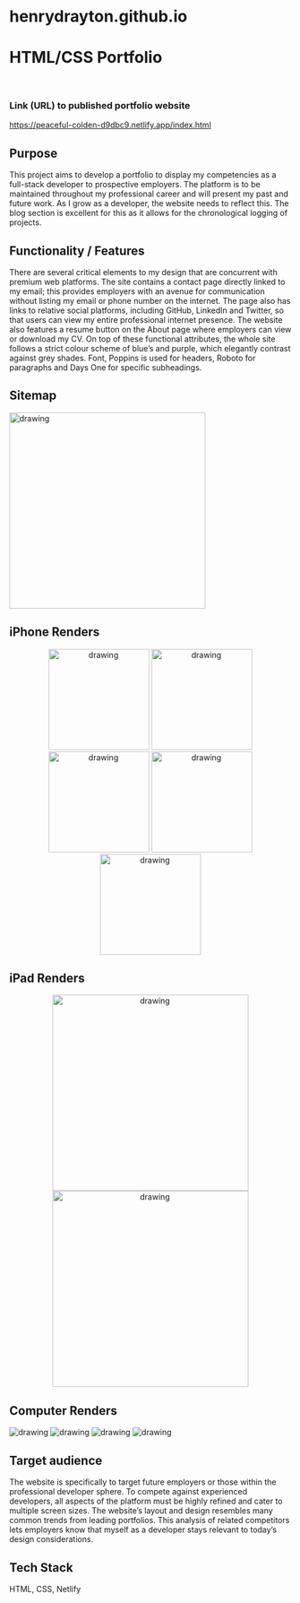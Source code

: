 # henrydrayton.github.io
# HTML/CSS Portfolio 
<br>

### Link (URL) to published portfolio website
https://peaceful-colden-d9dbc9.netlify.app/index.html

## Purpose
This project aims to develop a portfolio to display my competencies as a full-stack developer to prospective employers.  The platform is to be maintained throughout my professional career and will present my past and future work.  As I grow as a developer, the website needs to reflect this. The blog section is excellent for this as it allows for the chronological logging of projects. 

## Functionality / Features
There are several critical elements to my design that are concurrent with premium web platforms. The site contains a contact page directly linked to my email; this provides employers with an avenue for communication without listing my email or phone number on the internet. The page also has links to relative social platforms, including GitHub, LinkedIn and Twitter, so that users can view my entire professional internet presence. The website also features a resume button on the About page where employers can view or download my CV. On top of these functional attributes, the whole site follows a strict colour scheme of blue’s and purple, which elegantly contrast against grey shades. Font, Poppins is used for headers, Roboto for paragraphs and Days One for specific subheadings. 

## Sitemap
<img src="./sitemap.png" alt="drawing" width="350vw"/>

## iPhone Renders
<div align= "center">
<img src="./renders/phone1.png" alt="drawing" width="180vw"/>
<img src="./renders/phone2.png" alt="drawing" width="180vw"/>
<img src="./renders/phone3.png" alt="drawing" width="180vw"/>
<img src="./renders/phone4.png" alt="drawing" width="180vw"/>
<img src="./renders/phone5.png" alt="drawing" width="180vw"/>
</div>

## iPad Renders
<div align="center" display="block" margin="50%">
<img src="./renders/ipad1.png" alt="drawing" width="350vw"/>
<img src="./renders/ipad2.png" alt="drawing" width="350vw" />
</div>

## Computer Renders
<div align-content= "center">
<img src="./renders/comp1.png" alt="drawing"/>
<img src="./renders/comp2.png" alt="drawing"/>
<img src="./renders/comp3.png" alt="drawing"/>
<img src="./renders/comp4.png" alt="drawing"/>
</div>

## Target audience

The website is specifically to target future employers or those within the professional developer sphere. To compete against experienced developers, all aspects of the platform must be highly refined and cater to multiple screen sizes.  The website’s layout and design resembles many common trends from leading  portfolios. This analysis of related competitors lets employers know that myself as a developer stays relevant to today’s design considerations. 

## Tech Stack

HTML, CSS, Netlify




